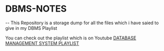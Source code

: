 # DBMS-NOTES
-- This Repository is a storage dump for all the files which i have saied to give in my DBMS Playlist 

You can check out the playlist which is on Youtube
[DATABASE MANAGEMENT SYSTEM PLAYLIST]([https://link-url-here.org](https://youtube.com/playlist?list=PLZd_9NahuB3Hao3Wkh5gS_RBHZgWe5KUu&si=RWzltQdBp3StrCug)https://youtube.com/playlist?list=PLZd_9NahuB3Hao3Wkh5gS_RBHZgWe5KUu&si=RWzltQdBp3StrCug)
